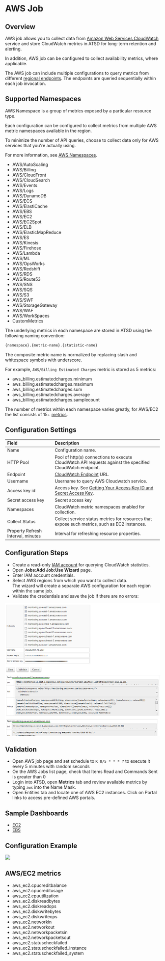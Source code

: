 # AWS Job

## Overview

AWS job allows you to collect data from [Amazon Web Services CloudWatch](https://aws.amazon.com/cloudwatch/) service and store CloudWatch metrics in ATSD for long-term retention and alerting.

In addition, AWS job can be configured to collect availability metrics, where applicable. 

The AWS job can include multiple configurations to query metrics from different [regional endpoints](http://docs.aws.amazon.com/general/latest/gr/rande.html#cw_region). The endpoints are queried sequentially within each job invocation.

## Supported Namespaces

AWS Namespace is a group of metrics exposed by a particular resource type.

Each configuration can be configured to collect metrics from multiple AWS metric namespaces available in the region.

To minimize the number of API queries, choose to collect data only for AWS services that you're actually using. 

For more information, see [AWS Namespaces](http://docs.aws.amazon.com/AmazonCloudWatch/latest/DeveloperGuide/aws-namespaces.html).

* AWS/AutoScaling 
* AWS/Billing 
* AWS/CloudFront
* AWS/CloudSearch 
* AWS/Events 
* AWS/Logs
* AWS/DynamoDB 
* AWS/ECS 
* AWS/ElastiCache
* AWS/EBS 
* AWS/EC2 
* AWS/EC2Spot
* AWS/ELB 
* AWS/ElasticMapReduce 
* AWS/ES
* AWS/Kinesis 
* AWS/Firehose 
* AWS/Lambda
* AWS/ML 
* AWS/OpsWorks 
* AWS/Redshift
* AWS/RDS 
* AWS/Route53 
* AWS/SNS
* AWS/SQS 
* AWS/S3 
* AWS/SWF
* AWS/StorageGateway 
* AWS/WAF 
* AWS/WorkSpaces
* CustomMetrics

The underlying metrics in each namespace are stored in ATSD using the following naming convention:

```css
{namespace}.{metric-name}.{statistic-name}
```

The composite metric name is normalized by replacing slash and whitespace symbols with underscore.

For example, `AWS/Billing Estimated Charges` metric is stored as 5 metrics:

* aws_billing.estimatedcharges.minimum
* aws_billing.estimatedcharges.maximum
* aws_billing.estimatedcharges.sum
* aws_billing.estimatedcharges.average
* aws_billing.estimatedcharges.samplecount

The number of metrics within each namespace varies greatly, for AWS/EC2 the list consists of 15+ [metrics](#aws-ec2-metrics).

## Configuration Settings

| **Field** | **Description** |
|:---|:---|
| Name | Configuration name. |
| HTTP Pool | Pool of http(s) connections to execute CloudWatch API requests against the specified CloudWatch endpoint. |
| Endpoint  | [CloudWatch Endpoint](http://docs.aws.amazon.com/general/latest/gr/rande.html#cw_region) URL.   |
| Username  |  Username to query AWS Cloudwatch service. |
| Access key id  | Access key. See [Getting Your Access Key ID and Secret Access Key](http://docs.aws.amazon.com/AWSSimpleQueueService/latest/SQSGettingStartedGuide/AWSCredentials.html).   |
| Secret access key  | Secret access key |
| Namespaces  | CloudWatch metric namespaces enabled for collection.   |
| Collect Status  |  Collect service status metrics for resources that expose such metrics, such as EC2 instances.|
| Property Refresh Interval, minutes | Interval for refreshing resource properties. |

## Configuration Steps

* Create a read-only [IAM account](aws-iam.md) for querying CloudWatch statistics.
* Open **Jobs:Add Job:Use Wizard** page.
* Enter IAM account credentials.
* Select AWS regions from which you want to collect data. <br>The wizard will create a separate AWS configuration for each region within the same job.
* Validate the credentials and save the job if there are no errors:

![AWS Wizard](aws-wizard-validate.png)

## Validation

* Open AWS job page and set schedule to `R 0/5 * * * ?` to execute it every 5 minutes with random seconds
* On the AWS Jobs list page, check that Items Read and Commands Sent is greater than 0
* Login into ATSD, open **Metrics** tab and review available metrics by typing `aws` into the Name Mask.
* Open Entities tab and locate one of AWS EC2 instances. Click on Portal links to access pre-defined AWS portals.

## Sample Dashboards

* [EC2](https://apps.axibase.com/chartlab/0aa34311)
* [EBS](https://apps.axibase.com/chartlab/e8977b4a)

## Configuration Example

![](https://axibase.com/wp-content/uploads/2016/03/aws_config.png)

## AWS/EC2 metrics

* aws_ec2.cpucreditbalance
* aws_ec2.cpucreditusage
* aws_ec2.cpuutilization
* aws_ec2.diskreadbytes
* aws_ec2.diskreadops
* aws_ec2.diskwritebytes
* aws_ec2.diskwriteops
* aws_ec2.networkin
* aws_ec2.networkout
* aws_ec2.networkpacketsin
* aws_ec2.networkpacketsout
* aws_ec2.statuscheckfailed
* aws_ec2.statuscheckfailed_instance
* aws_ec2.statuscheckfailed_system
